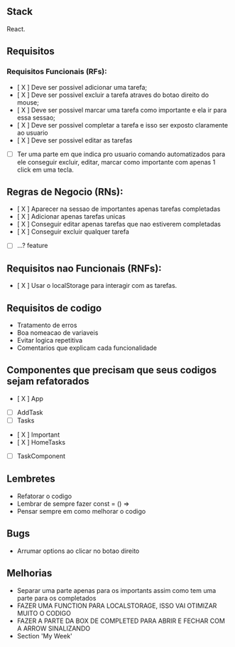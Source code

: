 
## Stack
React.

## Requisitos

### Requisitos Funcionais (RFs):

- [ X ] Deve ser possivel adicionar uma tarefa;
- [ X ] Deve ser possivel excluir a tarefa atraves do botao direito do mouse;
- [ X ] Deve ser possivel marcar uma tarefa como importante e ela ir para essa sessao;
- [ X ] Deve ser possivel completar a tarefa e isso ser exposto claramente ao usuario
- [ X ] Deve ser possivel editar as tarefas
- [ ] Ter uma parte em que indica pro usuario comando automatizados para ele conseguir excluir, editar, marcar como importante com apenas 1 click em uma tecla.

## Regras de Negocio (RNs):

- [ X ] Aparecer na sessao de importantes apenas tarefas completadas
- [ X ] Adicionar apenas tarefas unicas
- [ X ] Conseguir editar apenas tarefas que nao estiverem completadas
- [ X ] Conseguir excluir qualquer tarefa
- [ ] ...? feature

## Requisitos nao Funcionais (RNFs):

- [ X ] Usar o localStorage para interagir com as tarefas.

## Requisitos de codigo

- Tratamento de erros
- Boa nomeacao de variaveis
- Evitar logica repetitiva
- Comentarios que explicam cada funcionalidade

## Componentes que precisam que seus codigos sejam refatorados

- [ X ] App
- [ ] AddTask
- [ ] Tasks
- [ X ] Important
- [ X ] HomeTasks 
- [ ] TaskComponent

## Lembretes 
- Refatorar o codigo
- Lembrar de sempre fazer const = () =>
- Pensar sempre em como melhorar o codigo

## Bugs 
- Arrumar options ao clicar no botao direito

## Melhorias
- Separar uma parte apenas para os importants assim como tem uma parte para os completados
- FAZER UMA FUNCTION PARA LOCALSTORAGE, ISSO VAI OTIMIZAR MUITO O CODIGO
- FAZER A PARTE DA BOX DE COMPLETED PARA ABRIR E FECHAR COM A ARROW SINALIZANDO 
- Section 'My Week' 
